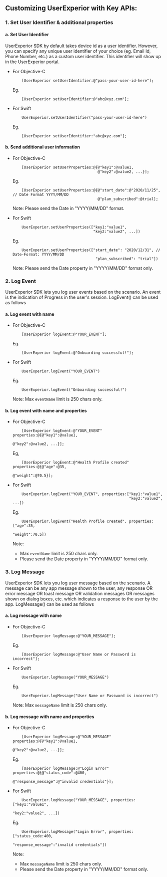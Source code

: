 
## Customizing UserExperior with Key APIs:

### 1. Set User Identifier & additional properties

#### a. Set User Identifier

UserExperior SDK by default takes device id as a user identifier. However, you can specify any unique user identifier of your choice (eg. Email Id, Phone Number, etc.) as a custom user identifier. This identifier will show up in the UserExperior portal.

-   For Objective-C

    ```
        [UserExperior setUserIdentifier:@"pass-your-user-id-here"];
    ```

    Eg.
    ```
        [UserExperior setUserIdentifier:@"abc@xyz.com"];
    ```


-   For Swift

    ```
        UserExperior.setUserIdentifier("pass-your-user-id-here")
    ```

    Eg.
    ```
        [UserExperior setUserIdentifier:"abc@xyz.com"];
    ```


#### b. Send additional user information

-   For Objective-C

    ```
        [UserExperior setUserProperties:@{@"key1":@value1,
                                          @"key2":@value2, ...}];
    ```

    Eg.
    ```
        [UserExperior setUserProperties:@{@"start_date":@"2020/11/25", // Date Format YYYY/MM/DD
                                          @"plan_subscribed":@trial];    
    ```
    Note: Please send the Date in "YYYY/MM/DD" format.

-   For Swift

    ```
        UserExperior.setUserProperties(["key1:"value1",
                                        "key2:"value2", ...])
    ```

    Eg.
    ```
        UserExperior.setUserProperties(["start_date": "2020/12/31", // Date-Format: YYYY/MM/DD
                                         "plan_subscribed": "trial"])
    ```
    Note: Please send the Date property in "YYYY/MM/DD" format only.

### 2. Log Event

UserExperior SDK lets you log user events based on the scenario. An event is the indication of Progress in the user's session. LogEvent() can be used as follows

#### a. Log event with name

-   For Objective-C

    ```
        [UserExperior logEvent:@"YOUR_EVENT"];        
    ```

    Eg.
    ```
        [UserExperior logEvent:@"Onboarding successful!"];        
    ```


-   For Swift

    ```
        UserExperior.logEvent("YOUR_EVENT")
    ```

    Eg.
    ```
        UserExperior.logEvent("Onboarding successful!")
    ```

    Note: Max `eventName` limit is 250 chars only.

#### b. Log event with name and properties

-   For Objective-C

    ```
        [UserExperior logEvent:@"YOUR_EVENT" properties:@{@"key1":@value1,
                                                          @"key2":@value2, ...}];        
    ```

    Eg,
    ```
        [UserExperior logEvent:@"Health Profile created" properties:@{@"age":@35,
                                                                      @"weight":@70.5}];        
    ```

-   For Swift

    ```
        UserExperior.logEvent("YOUR_EVENT", properties:["key1:"value1",
                                                        "key2:"value2", ...])
    ```

    Eg.
    ```
        UserExperior.logEvent("Health Profile created", properties:["age":35,
                                                                    "weight":70.5])
    ```

    Note:
    - Max `eventName` limit is 250 chars only.
    - Please send the Date property in "YYYY/MM/DD" format only.



### 3. Log Message

UserExperior SDK lets you log user message based on the scenario. A message can be any app message shown to the user, any response OR error message OR toast message OR validation messages OR messages shown on dialog boxes, etc. which indicates a response to the user by the app. LogMessage() can be used as follows

#### a. Log message with name

-   For Objective-C

    ```
        [UserExperior logMessage:@"YOUR_MESSAGE"];        
    ```

    Eg.
    ```
        [UserExperior logMessage:@"User Name or Password is incorrect"];        
    ```

-   For Swift

    ```
        UserExperior.logMessage("YOUR_MESSAGE")
    ```

    Eg.
    ```
        UserExperior.logMessage("User Name or Password is incorrect")
    ```

    Note: Max `messageName` limit is 250 chars only.

#### b. Log message with name and properties

-   For Objective-C

    ```
        [UserExperior logMessage:@"YOUR_MESSAGE" properties:@{@"key1":@value1,
                                                              @"key2":@value2, ...}];        
    ```

    Eg.
    ```
        [UserExperior logMessage:@"Login Error" properties:@{@"status_code":@400,
                                                             @"response_message":@"invalid credentials"}];        
    ```

-   For Swift

    ```
        UserExperior.logMessage("YOUR_MESSAGE", properties:["key1:"value1",
                                                            "key2:"value2", ...])
    ```

    Eg.
    ```
        UserExperior.logMessage("Login Error", properties:["status_code:400,
                                                           "response_message":"invalid credentials"])
    ```

    Note:
    - Max `messageName` limit is 250 chars only.
    - Please send the Date property in "YYYY/MM/DD" format only.
